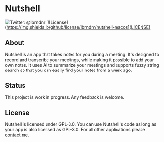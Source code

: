 # Nutshell

[![Twitter: @lbrndnr](https://img.shields.io/badge/contact-@lbrndnr-blue.svg?style=flat)](https://twitter.com/lbrndnr)
[![License](https://img.shields.io/github/license/lbrndnr/nutshell-macos](LICENSE)

## About
Nutshell is an app that takes notes for you during a meeting. It's designed to record and transcribe your meetings, while making it possible to add your own notes. It uses AI to summarize your meetings and supports fuzzy string search so that you can easily find your notes from a week ago.

## Status
This project is work in progress. Any feedback is welcome. 

## License
Nutshell is licensed under GPL-3.0. You can use Nutshell's code as long as your app is also licensed as GPL-3.0. For all other applications please [contact me](https://twitter.com/lbrndnr).
